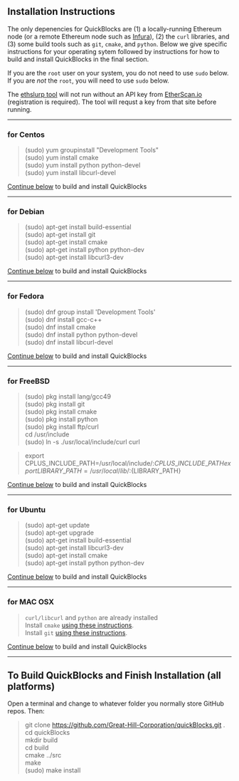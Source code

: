 ## Installation Instructions

The only depenencies for QuickBlocks are (1) a locally-running Ethereum node (or a remote Ethereum node such as [Infura](http://infura.io)), (2) the `curl` libraries, and (3) some build tools such as `git`, `cmake`, and `python`.  Below we give specific instructions for your operating sytem followed by instructions for how to build and install QuickBlocks in the final section.

If you are the `root` user on your system, you do not need to use `sudo` below. If you are *not* the `root`, you will need to use `sudo` below.

The [ethslurp tool](../../apps/ethslurp/README.md) will not run without an API key from [EtherScan.io](http://etherscan.io/apis) (registration is required). The tool will requst a key from that site before running.

***

### for Centos

   > (sudo) yum groupinstall "Development Tools"  
   > (sudo) yum install cmake  
   > (sudo) yum install python python-devel  
   > (sudo) yum install libcurl-devel 

[Continue below](#finish) to build and install QuickBlocks

***

### for Debian

   > (sudo) apt-get install build-essential  
   > (sudo) apt-get install git   
   > (sudo) apt-get install cmake    
   > (sudo) apt-get install python python-dev  
   > (sudo) apt-get install libcurl3-dev   

[Continue below](#finish) to build and install QuickBlocks

***

### for Fedora

   > (sudo) dnf group install 'Development Tools'  
   > (sudo) dnf install gcc-c++  
   > (sudo) dnf install cmake   
   > (sudo) dnf install python python-devel   
   > (sudo) dnf install libcurl-devel   

[Continue below](#finish) to build and install QuickBlocks

***

### for FreeBSD

   > (sudo) pkg install lang/gcc49   
   > (sudo) pkg install git  
   > (sudo) pkg install cmake   
   > (sudo) pkg install python   
   > (sudo) pkg install ftp/curl   
   > cd /usr/include  
   > (sudo) ln -s ./usr/local/include/curl curl  

   >  export CPLUS\_INCLUDE\_PATH=/usr/local/include/:${CPLUS\_INCLUDE\_PATH}  
   >  export LIBRARY\_PATH=/usr/local/lib/:${LIBRARY\_PATH}  

[Continue below](#finish) to build and install QuickBlocks

***

### for Ubuntu

   > (sudo) apt-get update  
   > (sudo) apt-get upgrade  
   > (sudo) apt-get install build-essential  
   > (sudo) apt-get install libcurl3-dev   
   > (sudo) apt-get install cmake  
   > (sudo) apt-get install python python-dev  

[Continue below](#finish) to build and install QuickBlocks

***

### for MAC OSX

   > `curl/libcurl` and `python` are already installed  
   > Install `cmake` [using these instructions](https://cmake.org/download/).  
   > Install `git` [using these instructions](https://git-scm.com/download/mac).

[Continue below](#finish) to build and install QuickBlocks

<a name="finish" href=""></a>
***
## To Build QuickBlocks and Finish Installation (all platforms)

Open a terminal and change to whatever folder you normally store GitHub repos. Then:

   > git clone https://github.com/Great-Hill-Corporation/quickBlocks.git .  
   > cd quickBlocks  
   > mkdir build  
   > cd build  
   > cmake ../src  
   > make  
   > (sudo) make install  

